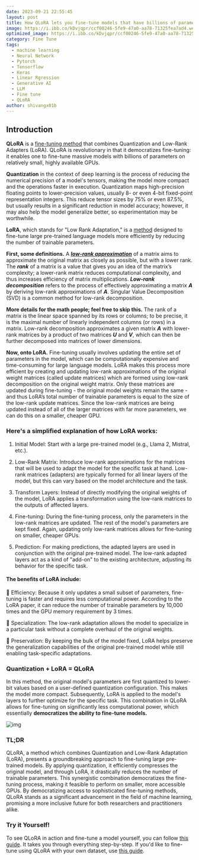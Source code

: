 ```yaml
---
date: 2023-09-21 22:55:45
layout: post
title: How QLoRA lets you fine-tune models that have billions of parameters on a relatively small GPU
image: https://i.ibb.co/kDvjqpr/ccf00246-5fe9-47a0-aa78-71325fea7ad4.webp
optimized_image: https://i.ibb.co/kDvjqpr/ccf00246-5fe9-47a0-aa78-71325fea7ad4.webp
category: Fine Tune
tags:
  - machine learning
  - Neural Network
  - Pytorch
  - Tensorflow
  - Keras
  - Linear Rgression
  - Generative AI
  - LLM
  - Fine tune
  - QLoRA
author: shivangx01b
---
```


## Introduction

**QLoRA** is a [fine-tuning method](https://arxiv.org/abs/2305.14314) that combines Quantization and Low-Rank Adapters (LoRA). QLoRA is revolutionary in that it democratizes fine-tuning: it enables one to fine-tune massive models with billions of parameters on relatively small, highly available GPUs.

**Quantization** in the context of deep learning is the process of reducing the numerical precision of a model's tensors, making the model more compact and the operations faster in execution. Quantization maps high-precision floating points to lower-precision values, usually 8- or even 4-bit fixed-point representation integers. This reduce tensor sizes by 75% or even 87.5%, but usually results in a significant reduction in model accuracy; however, it may also help the model generalize better, so experimentation may be worthwhile.

**LoRA**, which stands for "Low Rank Adaptation," is a [method](https://arxiv.org/abs/2106.09685) designed to fine-tune large pre-trained language models more efficiently by reducing the number of trainable parameters.

**First, some definitions.** A [**_low-rank approximation_**](https://web.stanford.edu/class/cs168/l/l9.pdf) of a matrix aims to approximate the original matrix as closely as possible, but with a lower rank. The **_rank_** of a matrix is a value that gives you an idea of the matrix’s complexity; a lower-rank matrix reduces computational complexity, and thus increases efficiency of matrix multiplications. **_Low-rank decomposition_** refers to the process of effectively approximating a matrix **_A_** by deriving low-rank approximations of **_A_**. Singular Value Decomposition (SVD) is a common method for low-rank decomposition.

**More details for the math people; feel free to skip this.** The rank of a matrix is the linear space spanned by its rows or columns; to be precise, it is the maximal number of linearly independent columns (or rows) in a matrix. Low-rank decomposition approximates a given matrix **_A_** with lower-rank matrices by a product of two matrices **_U_** and **_V_**, which can then be further decomposed into matrices of lower dimensions.

**Now, onto LoRA.** Fine-tuning usually involves updating the entire set of parameters in the model, which can be computationally expensive and time-consuming for large language models. LoRA makes this process more efficient by creating and updating low-rank approximations of the original weight matrices (called update matrices) which are formed using low-rank decomposition on the original weight matrix. Only these matrices are updated during fine-tuning - the original model weights remain the same - and thus LoRA’s total number of trainable parameters is equal to the size of the low-rank update matrices. Since the low-rank matrices are being updated instead of all of the larger matrices with far more parameters, we can do this on a smaller, cheaper GPU.

### **Here's a simplified explanation of how LoRA works:**

1.  Initial Model: Start with a large pre-trained model (e.g., Llama 2, Mistral, etc.).
    
2.  Low-Rank Matrix: Introduce low-rank approximations for the matrices that will be used to adapt the model for the specific task at hand. Low-rank matrices (adapters) are typically formed for all linear layers of the model, but this can vary based on the model architecture and the task.
    
3.  Transform Layers: Instead of directly modifying the original weights of the model, LoRA applies a transformation using the low-rank matrices to the outputs of affected layers.
    
4.  Fine-tuning: During the fine-tuning process, only the parameters in the low-rank matrices are updated. The rest of the model's parameters are kept fixed. Again, updating only low-rank matrices allows for fine-tuning on smaller, cheaper GPUs.
    
5.  Prediction: For making predictions, the adapted layers are used in conjunction with the original pre-trained model. The low-rank adapted layers act as a kind of "add-on" to the existing architecture, adjusting its behavior for the specific task.
    

#### **The benefits of LoRA include:**

🌟 Efficiency: Because it only updates a small subset of parameters, fine-tuning is faster and requires less computational power. According to the LoRA paper, it can reduce the number of trainable parameters by 10,000 times and the GPU memory requirement by 3 times.

🌟 Specialization: The low-rank adaptation allows the model to specialize in a particular task without a complete overhaul of the original weights.

🌟 Preservation: By keeping the bulk of the model fixed, LoRA helps preserve the generalization capabilities of the original pre-trained model while still enabling task-specific adaptations.

### **Quantization + LoRA = QLoRA**

In this method, the original model's parameters are first quantized to lower-bit values based on a user-defined quantization configuration. This makes the model more compact. Subsequently, LoRA is applied to the model's layers to further optimize for the specific task. This combination in QLoRA allows for fine-tuning on significantly less computational power, which essentially **democratizes the ability to fine-tune models.**

![img](https://brev.dev/_next/image?url=%2F_next%2Fstatic%2Fmedia%2Fqlora_figure.d40cbd92.png&w=1920&q=75)

### **TL;DR**

QLoRA, a method which combines Quantization and Low-Rank Adaptation (LoRA), presents a groundbreaking approach to fine-tuning large pre-trained models. By applying quantization, it efficiently compresses the original model, and through LoRA, it drastically reduces the number of trainable parameters. This synergistic combination democratizes the fine-tuning process, making it feasible to perform on smaller, more accessible GPUs. By democratizing access to sophisticated fine-tuning methods, QLoRA stands as a significant advancement in the field of machine learning, promising a more inclusive future for both researchers and practitioners alike.

### **Try it Yourself!**

To see QLoRA in action and fine-tune a model yourself, you can follow [this guide](https://github.com/brevdev/notebooks/blob/main/mistral-finetune.ipynb). It takes you through everything step-by-step. If you'd like to fine-tune using QLoRA with your own dataset, use [this guide](https://github.com/brevdev/notebooks/blob/main/mistral-finetune-own-data.ipynb).

